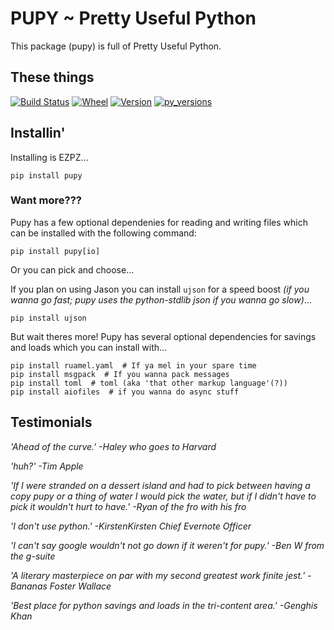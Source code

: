 # PUPY ~ Pretty Useful Python

This package (pupy) is full of Pretty Useful Python.

## These things

[![Build Status](https://travis-ci.org/jessekrubin/pupy.svg?branch=master)](https://travis-ci.org/jessekrubin/pupy) 
[![Wheel](https://img.shields.io/pypi/wheel/pupy.svg)](https://img.shields.io/pypi/wheel/pupy.svg) 
[![Version](https://img.shields.io/pypi/v/pupy.svg)](https://img.shields.io/pypi/v/pupy.svg) 
[![py_versions](https://img.shields.io/pypi/pyversions/pupy.svg)](https://img.shields.io/pypi/pyversions/pupy.svg) 
 

## Installin'

Installing is EZPZ...

    pip install pupy

### Want more???

Pupy has a few optional dependenies for reading and writing files which can be installed with the following command:
    
    pip install pupy[io]

Or you can pick and choose...

If you plan on using Jason you can install `ujson` for a speed boost *(if you wanna go fast; pupy uses the python-stdlib json if you wanna go slow)*...

    pip install ujson 

But wait theres more! Pupy has several optional dependencies for savings and loads which you can install with...
    
    pip install ruamel.yaml  # If ya mel in your spare time
    pip install msgpack  # If you wanna pack messages
    pip install toml  # toml (aka 'that other markup language'(?))
    pip install aiofiles  # if you wanna do async stuff

## Testimonials

*'Ahead of the curve.' -Haley who goes to Harvard*

*'huh?' -Tim Apple*

*'If I were stranded on a dessert island and had to pick between having a copy pupy or a thing of water I would pick the water, but if I didn't have to pick it wouldn't hurt to have.' -Ryan of the fro with his fro*

*'I don't use python.' -KirstenKirsten Chief Evernote Officer*

*'I can't say google wouldn't not go down if it weren't for pupy.' -Ben W from the g-suite*

*'A literary masterpiece on par with my second greatest work finite jest.' -Bananas Foster Wallace*

*'Best place for python savings and loads in the tri-content area.' -Genghis Khan*


